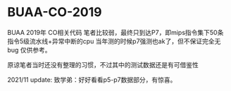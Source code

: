 # BUAA-CO-2019
BUAA 2019年 CO相关代码
笔者比较弱，最终只到达P7，即mips指令集下50条指令5级流水线+异常中断的cpu 
当年测的时候p7强测也ak了，但不保证完全无bug
仅供参考。

原谅笔者当时还没有整理的习惯，不过其中的测试数据还是有可借鉴性

2021/11 update:
致学弟：好好看看p5-p7数据部分，有惊喜。

